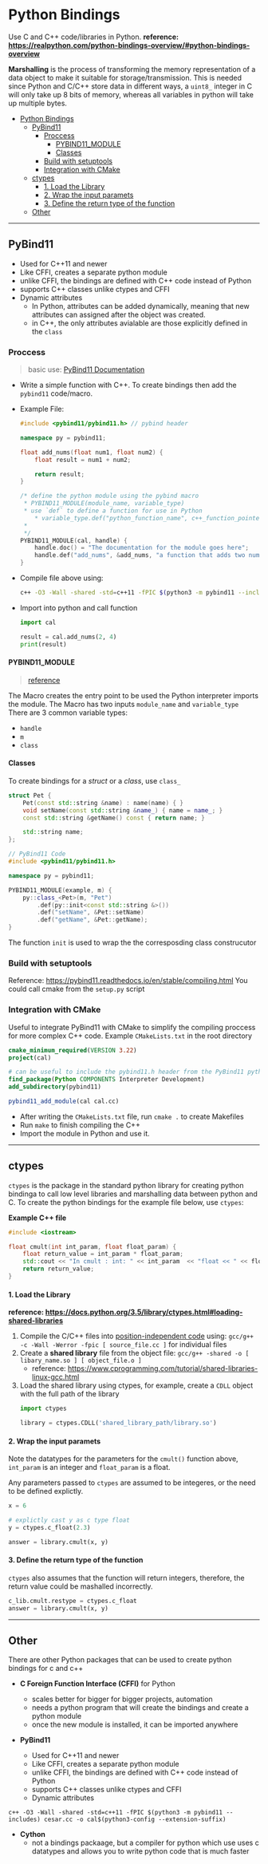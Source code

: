 # Python Bindings
Use C and C++ code/libraries in Python. **reference: <https://realpython.com/python-bindings-overview/#python-bindings-overview>**

**Marshalling** is the process of transforming the memory representation of a data object to make it suitable for storage/transmission. This is needed since Python and C/C++ store data in different ways, a `uint8_` integer in C will only take up 8 bits of memory, whereas all variables in python will take up multiple bytes.

* [Python Bindings](#python-bindings)
  * [PyBind11](#pybind11)
    * [Proccess](#proccess)
      * [PYBIND11\_MODULE](#pybind11_module)
      * [Classes](#classes)
    * [Build with setuptools](#build-with-setuptools)
    * [Integration with CMake](#integration-with-cmake)
  * [ctypes](#ctypes)
      * [1. Load the Library](#1-load-the-library)
      * [2. Wrap the input paramets](#2-wrap-the-input-paramets)
      * [3. Define the return type of the function](#3-define-the-return-type-of-the-function)
  * [Other](#other)

---

## PyBind11
* Used for C++11 and newer
* Like CFFI, creates a separate python module
* unlike CFFI, the bindings are defined with C++ code instead of Python
* supports C++ classes unlike ctypes and CFFI
* Dynamic attributes
    + In Python, attributes can be added dynamically, meaning that new attributes can assigned after the object was created.
    + in C++, the only attributes avialable are those explicitly defined in the `class`

### Proccess
> basic use: [PyBind11 Documentation](https://pybind11.readthedocs.io/en/stable/basics.html)
* Write a simple function with C++. To create bindings then add the `pybind11` code/macro.

* Example File:
    ```c++
    #include <pybind11/pybind11.h> // pybind header

    namespace py = pybind11;

    float add_nums(float num1, float num2) {
        float result = num1 + num2;

        return result;
    }

    /* define the python module using the pybind macro
     * PYBIND11_MODULE(module_name, variable_type)
     * use `def` to define a function for use in Python
        * variable_type.def("python_function_name", c++_function_pointer, "function documentation")
     *
     */
    PYBIND11_MODULE(cal, handle) {
        handle.doc() = "The documentation for the module goes here";
        handle.def("add_nums", &add_nums, "a function that adds two numbers");
    }
    ```

* Compile file above using:
    ```sh
    c++ -O3 -Wall -shared -std=c++11 -fPIC $(python3 -m pybind11 --includes) [file_name.cc] -o [module_name]$(python3-config --extension-suffix)
    ```

* Import into python and call function
    ```py
    import cal

    result = cal.add_nums(2, 4)
    print(result)
    ```

#### PYBIND11_MODULE
> [reference](https://pybind11.readthedocs.io/en/stable/reference.html#_CPPv4I0DpEN7module_3defER7module_PKcRR4FuncDpRK5Extra)

The Macro creates the entry point to be used the Python interpreter imports the module. The Macro has two inputs `module_name` and `variable_type`
There are 3 common variable types:
* `handle`
* `m`
* `class`

#### Classes
To create bindings for a *struct* or a *class*, use `class_`

```c++
struct Pet {
    Pet(const std::string &name) : name(name) { }
    void setName(const std::string &name_) { name = name_; }
    const std::string &getName() const { return name; }

    std::string name;
};

// PyBind11 Code
#include <pybind11/pybind11.h>

namespace py = pybind11;

PYBIND11_MODULE(example, m) {
    py::class_<Pet>(m, "Pet")
        .def(py::init<const std::string &>())
        .def("setName", &Pet::setName)
        .def("getName", &Pet::getName);
}
```
The function `init` is used to wrap the the corresposding class construcutor

### Build with setuptools
Reference: <https://pybind11.readthedocs.io/en/stable/compiling.html>
You could call cmake from the `setup.py` script

### Integration with CMake
Useful to integrate PyBind11 with CMake to simplify the compiling proccess for more complex C++ code. Example `CMakeLists.txt` in the root directory

```cmake
cmake_minimum_required(VERSION 3.22)
project(cal)

# can be useful to include the pybind11.h header from the PyBind11 python package
find_package(Python COMPONENTS Interpreter Development)
add_subdirectory(pybind11)

pybind11_add_module(cal cal.cc)
```

* After writing the `CMakeLists.txt` file, run `cmake .` to create Makefiles
* Run `make` to finish compiling the C++
* Import the module in Python and use it.

---

## ctypes
`ctypes` is the package in the standard python library for creating python bindinga to call low level libraries and marshalling data between python and C. To create the python bindings for the example file below, use `ctypes`:

**Example C++ file**
```c++
#include <iostream>

float cmult(int int_param, float float_param) {
    float return_value = int_param * float_param;
    std::cout << "In cmult : int: " << int_param  << "float << " << float_param << "returning" << return_value << std::endl;
    return return_value;
}
```

#### 1. Load the Library
**reference: <https://docs.python.org/3.5/library/ctypes.html#loading-shared-libraries>**
1. Compile the C/C++ files into [position-independent code](https://www.google.com/search?q=position-independent+code&oq=position&aqs=chrome.0.69i59j69i57j0i20i263i433i512j0i67i433i650j0i433i512j69i60l3.1531j0j7&sourceid=chrome&ie=UTF-8) using: `gcc/g++ -c -Wall -Werror -fpic [ source_file.cc ]` for individual files
2. Create a **shared library** file from the object file: `gcc/g++ -shared -o [ libary_name.so ] [ object_file.o ]`
    * reference: <https://www.cprogramming.com/tutorial/shared-libraries-linux-gcc.html>
3. Load the shared library using ctypes, for example, create a `CDLL` object with the full path of the library
    ```py
    import ctypes

    library = ctypes.CDLL('shared_library_path/library.so')
    ```

#### 2. Wrap the input paramets
Note the datatypes for the parameters for the `cmult()` function above, `int_param` is an integer and `float_param` is a float.

Any parameters passed to `ctypes` are assumed to be integeres, or the need to be defined explictly.
```py
x = 6

# explictly cast y as c type float
y = ctypes.c_float(2.3)

answer = library.cmult(x, y)
```

#### 3. Define the return type of the function
`ctypes` also assumes that the function will return integers, therefore, the return value could be mashalled incorrectly.

```py
c_lib.cmult.restype = ctypes.c_float
answer = library.cmult(x, y)
```

---

## Other

There are other Python packages that can be used to create python bindings for c and c++
- **C Foreign Function Interface (CFFI)** for Python
    + scales better for bigger for bigger projects, automation
    + needs a python program that will create the bindings and create a python module
    + once the new module is installed, it can be imported anywhere

- **PyBind11**
    + Used for C++11 and newer
    + Like CFFI, creates a separate python module
    + unlike CFFI, the bindings are defined with C++ code instead of Python
    + supports C++ classes unlike ctypes and CFFI
    + Dynamic attributes

`c++ -O3 -Wall -shared -std=c++11 -fPIC $(python3 -m pybind11 --includes) cesar.cc -o cal$(python3-config --extension-suffix)`


- **Cython**
    + not a bindings packaage, but a compiler for python which use uses c datatypes and allows you to write python code that is much faster
